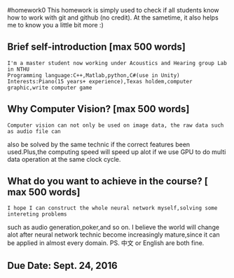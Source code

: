 #homework0
This homework is simply used to check if all students know how to work with git and github (no credit).
At the sametime, it also helps me to know you a little bit more :)

## Brief self-introduction [max 500 words]
	I'm a master student now working under Acoustics and Hearing group Lab in NTHU
	Programming language:C++,Matlab,python,C#(use in Unity)
	Interests:Piano(15 years+ experience),Texas holdem,computer graphic,write computer game
## Why Computer Vision? [max 500 words]
	Computer vision can not only be used on image data, the raw data such as audio file can
also be solved by the same technic if the correct features been used.Plus,the computing speed
will speed up alot if we use GPU to do multi data operation at the same clock cycle.
## What do you want to achieve in the course? [ max 500 words]
	I hope I can construct the whole neural network myself,solving some intereting problems
such as audio generation,poker,and so on. I believe the world will change alot after neural 
network technic become increasingly mature,since it can be applied in almost every domain. 
PS. 中文 or English are both fine.

## Due Date: Sept. 24, 2016
